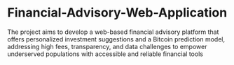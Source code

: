 # Financial-Advisory-Web-Application
The project aims to develop a web-based financial advisory platform that offers personalized investment suggestions and a Bitcoin prediction model, addressing high fees, transparency, and data challenges to empower underserved populations with accessible and reliable financial tools
